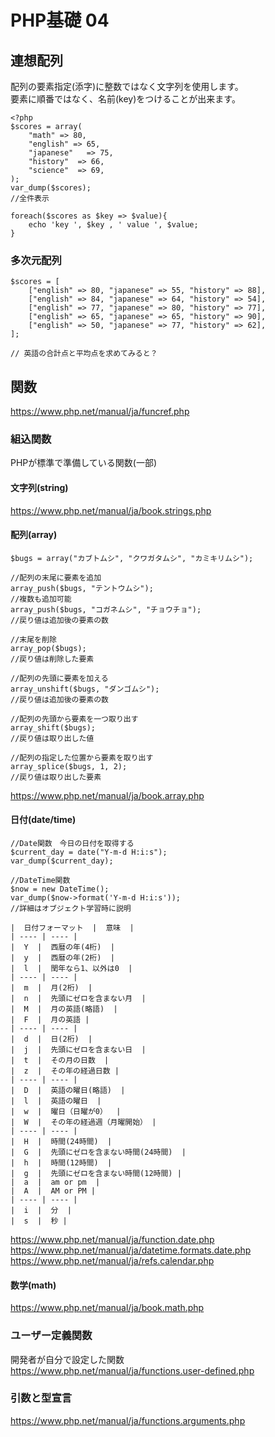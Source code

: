 # PHP基礎 04
## 連想配列
配列の要素指定(添字)に整数ではなく文字列を使用します。  
要素に順番ではなく、名前(key)をつけることが出来ます。  
```
<?php
$scores = array(
    "math" => 80,
    "english" => 65,
    "japanese"   => 75,
    "history"  => 66,
    "science"  => 69,
);
var_dump($scores);
//全件表示

foreach($scores as $key => $value){
    echo 'key ', $key , ' value ', $value;
}
```

### 多次元配列
```
$scores = [
    ["english" => 80, "japanese" => 55, "history" => 88],
    ["english" => 84, "japanese" => 64, "history" => 54],
    ["english" => 77, "japanese" => 80, "history" => 77],
    ["english" => 65, "japanese" => 65, "history" => 90],
    ["english" => 50, "japanese" => 77, "history" => 62],
];

// 英語の合計点と平均点を求めてみると？
````

## 関数
https://www.php.net/manual/ja/funcref.php

### 組込関数
PHPが標準で準備している関数(一部)
#### 文字列(string)
https://www.php.net/manual/ja/book.strings.php
#### 配列(array)
```
$bugs = array("カブトムシ", "クワガタムシ", "カミキリムシ");

//配列の末尾に要素を追加
array_push($bugs, "テントウムシ");
//複数も追加可能
array_push($bugs, "コガネムシ", "チョウチョ");
//戻り値は追加後の要素の数

//末尾を削除
array_pop($bugs);
//戻り値は削除した要素

//配列の先頭に要素を加える
array_unshift($bugs, "ダンゴムシ");
//戻り値は追加後の要素の数

//配列の先頭から要素を一つ取り出す
array_shift($bugs);
//戻り値は取り出した値

//配列の指定した位置から要素を取り出す
array_splice($bugs, 1, 2);
//戻り値は取り出した要素
```
https://www.php.net/manual/ja/book.array.php  
#### 日付(date/time)
```
//Date関数　今日の日付を取得する
$current_day = date("Y-m-d H:i:s");
var_dump($current_day);

//DateTime関数
$now = new DateTime();
var_dump($now->format('Y-m-d H:i:s'));
//詳細はオブジェクト学習時に説明

|  日付フォーマット  |  意味  |
| ---- | ---- |
|  Y  |  西暦の年(4桁)  |
|  y  |  西暦の年(2桁)  |
|  l  |  閏年なら1、以外は0  |
| ---- | ---- |
|  m  |  月(2桁)  |
|  n  |  先頭にゼロを含まない月  |
|  M  |  月の英語(略語)  |
|  F  |  月の英語 |
| ---- | ---- |
|  d  |  日(2桁)  |
|  j  |  先頭にゼロを含まない日  |
|  t  |  その月の日数  |
|  z  |  その年の経過日数 |
| ---- | ---- |
|  D  |  英語の曜日(略語)  |
|  l  |  英語の曜日  |
|  w  |  曜日（日曜が0）  |
|  W  |  その年の経過週（月曜開始） |
| ---- | ---- |
|  H  |  時間(24時間)  |
|  G  |  先頭にゼロを含まない時間(24時間)  |
|  h  |  時間(12時間)  |
|  g  |  先頭にゼロを含まない時間(12時間) |
|  a  |  am or pm  |
|  A  |  AM or PM |
| ---- | ---- |
|  i  |  分  |
|  s  |  秒 |
```
https://www.php.net/manual/ja/function.date.php  
https://www.php.net/manual/ja/datetime.formats.date.php  
https://www.php.net/manual/ja/refs.calendar.php
#### 数学(math)
https://www.php.net/manual/ja/book.math.php

### ユーザー定義関数
開発者が自分で設定した関数  
https://www.php.net/manual/ja/functions.user-defined.php

### 引数と型宣言
https://www.php.net/manual/ja/functions.arguments.php
